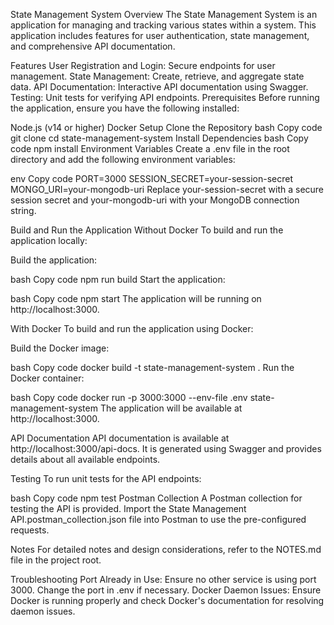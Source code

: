State Management System
Overview
The State Management System is an application for managing and tracking various states within a system. This application includes features for user authentication, state management, and comprehensive API documentation.

Features
User Registration and Login: Secure endpoints for user management.
State Management: Create, retrieve, and aggregate state data.
API Documentation: Interactive API documentation using Swagger.
Testing: Unit tests for verifying API endpoints.
Prerequisites
Before running the application, ensure you have the following installed:

Node.js (v14 or higher)
Docker
Setup
Clone the Repository
bash
Copy code
git clone <repository-url>
cd state-management-system
Install Dependencies
bash
Copy code
npm install
Environment Variables
Create a .env file in the root directory and add the following environment variables:

env
Copy code
PORT=3000
SESSION_SECRET=your-session-secret
MONGO_URI=your-mongodb-uri
Replace your-session-secret with a secure session secret and your-mongodb-uri with your MongoDB connection string.

Build and Run the Application
Without Docker
To build and run the application locally:

Build the application:

bash
Copy code
npm run build
Start the application:

bash
Copy code
npm start
The application will be running on http://localhost:3000.

With Docker
To build and run the application using Docker:

Build the Docker image:

bash
Copy code
docker build -t state-management-system .
Run the Docker container:

bash
Copy code
docker run -p 3000:3000 --env-file .env state-management-system
The application will be available at http://localhost:3000.

API Documentation
API documentation is available at http://localhost:3000/api-docs. It is generated using Swagger and provides details about all available endpoints.

Testing
To run unit tests for the API endpoints:

bash
Copy code
npm test
Postman Collection
A Postman collection for testing the API is provided. Import the State Management API.postman_collection.json file into Postman to use the pre-configured requests.

Notes
For detailed notes and design considerations, refer to the NOTES.md file in the project root.

Troubleshooting
Port Already in Use: Ensure no other service is using port 3000. Change the port in .env if necessary.
Docker Daemon Issues: Ensure Docker is running properly and check Docker's documentation for resolving daemon issues.
